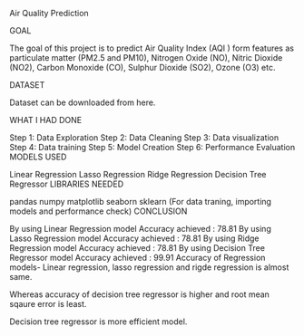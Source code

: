 Air Quality Prediction

GOAL

The goal of this project is to predict Air Quality Index (AQI ) form features as particulate matter (PM2.5 and PM10), Nitrogen Oxide (NO), Nitric Dioxide (NO2), Carbon Monoxide (CO), Sulphur Dioxide (SO2), Ozone (O3) etc.

DATASET

Dataset can be downloaded from here.

WHAT I HAD DONE

Step 1: Data Exploration
Step 2: Data Cleaning
Step 3: Data visualization
Step 4: Data training
Step 5: Model Creation
Step 6: Performance Evaluation
MODELS USED

Linear Regression
Lasso Regression
Ridge Regression
Decision Tree Regressor
LIBRARIES NEEDED

pandas
numpy
matplotlib
seaborn
sklearn (For data traning, importing models and performance check)
CONCLUSION

By using Linear Regression model
   Accuracy achieved :  78.81
By using Lasso Regression model
   Accuracy achieved :  78.81
By using Ridge Regression model
   Accuracy achieved :  78.81
By using Decision Tree Regressor model
   Accuracy achieved :  99.91
Accuracy of Regression models- Linear regression, lasso regression and rigde regression is almost same.

Whereas accuracy of decision tree regressor is higher and root mean sqaure error is least.

Decision tree regressor is more efficient model.
